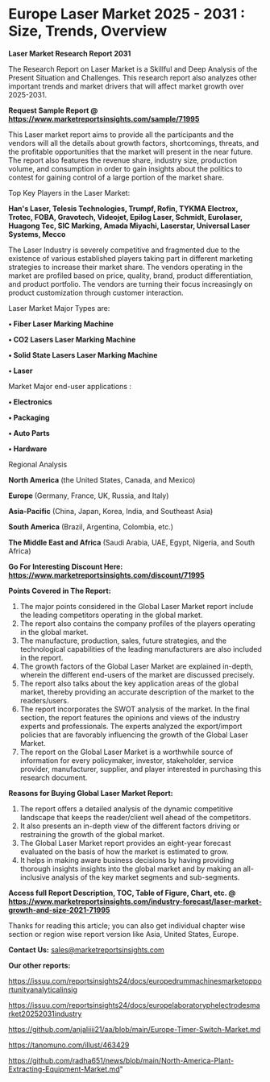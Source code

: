 # Europe Laser Market 2025 - 2031 : Size, Trends, Overview

<strong>Laser Market Research Report 2031</strong>

The Research Report on Laser Market is a Skillful and Deep Analysis of the Present Situation and Challenges. This research report also analyzes other important trends and market drivers that will affect market growth over 2025-2031.

<strong>Request Sample Report @ <a href=https://www.marketreportsinsights.com/sample/71995>https://www.marketreportsinsights.com/sample/71995</a></strong>

This Laser market report aims to provide all the participants and the vendors will all the details about growth factors, shortcomings, threats, and the profitable opportunities that the market will present in the near future. The report also features the revenue share, industry size, production volume, and consumption in order to gain insights about the politics to contest for gaining control of a large portion of the market share.

Top Key Players in the Laser Market:

<strong>Han&#39;s Laser, Telesis Technologies, Trumpf, Rofin, TYKMA Electrox, Trotec, FOBA, Gravotech, Videojet, Epilog Laser, Schmidt, Eurolaser, Huagong Tec, SIC Marking, Amada Miyachi, Laserstar, Universal Laser Systems, Mecco</strong>

The Laser Industry is severely competitive and fragmented due to the existence of various established players taking part in different marketing strategies to increase their market share. The vendors operating in the market are profiled based on price, quality, brand, product differentiation, and product portfolio. The vendors are turning their focus increasingly on product customization through customer interaction.

Laser Market Major Types are:

<strong>• Fiber Laser Marking Machine

• CO2 Lasers Laser Marking Machine

• Solid State Lasers Laser Marking Machine

• Laser</strong>

Market Major end-user applications :

<strong>• Electronics

• Packaging

• Auto Parts

• Hardware</strong>

Regional Analysis

</u><strong><b>North America</b></strong> (the United States, Canada, and Mexico)

<strong><b>Europe </b></strong>(Germany, France, UK, Russia, and Italy)

<strong><b>Asia-Pacific</b></strong> (China, Japan, Korea, India, and Southeast Asia)

<strong><b>South America</b></strong> (Brazil, Argentina, Colombia, etc.)

<strong><b>The Middle East and Africa</b></strong> (Saudi Arabia, UAE, Egypt, Nigeria, and South Africa)

<strong>Go For Interesting Discount Here: <a href=https://www.marketreportsinsights.com/discount/71995>https://www.marketreportsinsights.com/discount/71995</a></strong>

<strong>Points Covered in The Report:</strong>
<ol>
  <li>The major points considered in the Global Laser Market report include the leading competitors operating in the global market.</li>
  <li>The report also contains the company profiles of the players operating in the global market.</li>
  <li>The manufacture, production, sales, future strategies, and the technological capabilities of the leading manufacturers are also included in the report.</li>
  <li>The growth factors of the Global Laser Market are explained in-depth, wherein the different end-users of the market are discussed precisely.</li>
  <li>The report also talks about the key application areas of the global market, thereby providing an accurate description of the market to the readers/users.</li>
  <li>The report incorporates the SWOT analysis of the market. In the final section, the report features the opinions and views of the industry experts and professionals. The experts analyzed the export/import policies that are favorably influencing the growth of the Global Laser Market.</li>
  <li>The report on the Global Laser Market is a worthwhile source of information for every policymaker, investor, stakeholder, service provider, manufacturer, supplier, and player interested in purchasing this research document.</li>
</ol>
<strong>Reasons for Buying Global Laser Market Report:</strong>

<ol>
  <li>The report offers a detailed analysis of the dynamic competitive landscape that keeps the reader/client well ahead of the competitors.</li>
  <li>It also presents an in-depth view of the different factors driving or restraining the growth of the global market.</li>
  <li>The Global Laser Market report provides an eight-year forecast evaluated on the basis of how the market is estimated to grow.</li>
  <li>It helps in making aware business decisions by having providing thorough insights insights into the global market and by making an all-inclusive analysis of the key market segments and sub-segments.</li>
</ol>
<strong>Access full Report Description, TOC, Table of Figure, Chart, etc. @ <a href=https://www.marketreportsinsights.com/industry-forecast/laser-market-growth-and-size-2021-71995>https://www.marketreportsinsights.com/industry-forecast/laser-market-growth-and-size-2021-71995</a></strong>


Thanks for reading this article; you can also get individual chapter wise section or region wise report version like Asia, United States, Europe.

<strong>Contact Us:</strong>
sales@marketreportsinsights.com

<strong>Our other reports:</strong>

<a href=https://issuu.com/reportsinsights24/docs/europedrummachinesmarketopportunityanalyticalinsig>https://issuu.com/reportsinsights24/docs/europedrummachinesmarketopportunityanalyticalinsig</a>

<a href=https://issuu.com/reportsinsights24/docs/europelaboratoryphelectrodesmarket20252031industry>https://issuu.com/reportsinsights24/docs/europelaboratoryphelectrodesmarket20252031industry</a>

<a href=https://github.com/anjaliiii21/aa/blob/main/Europe-Timer-Switch-Market.md>https://github.com/anjaliiii21/aa/blob/main/Europe-Timer-Switch-Market.md</a>

<a href=https://tanomuno.com/illust/463429>https://tanomuno.com/illust/463429</a>

<a href=https://github.com/radha651/news/blob/main/North-America-Plant-Extracting-Equipment-Market.md>https://github.com/radha651/news/blob/main/North-America-Plant-Extracting-Equipment-Market.md</a>"
